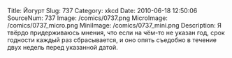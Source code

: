 Title: Йогурт 
Slug: 737 
Category: xkcd 
Date: 2010-06-18 12:50:06 
SourceNum: 737 
Image: /comics/0737.png 
MicroImage: /comics/0737_micro.png 
MiniImage: /comics/0737_mini.png 
Description: Я твёрдо придерживаюсь мнения, что если на чём-то не указан год,  срок годности каждый раз сбрасывается, и оно опять съедобно в течение двух недель перед указанной датой. 

